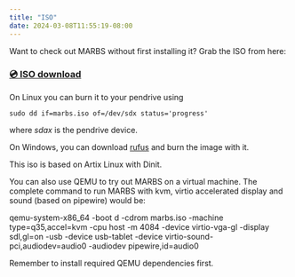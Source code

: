 ```yaml
---
title: "ISO"
date: 2024-03-08T11:55:19-08:00
---
```


Want to check out MARBS without first installing it? Grab the ISO from here:

### [💿 ISO download](/marbs.iso)

On Linux you can burn it to your pendrive using 
```fish
sudo dd if=marbs.iso of=/dev/sdx status='progress'
```
where *sdax* is the pendrive device.

On Windows, you can download [rufus](https://rufus.ie) and burn the image with it.

This iso is based on Artix Linux with Dinit.

You can also use QEMU to try out MARBS on a virtual machine. The complete command to run MARBS with kvm, virtio accelerated display and sound (based on pipewire) would be:

qemu-system-x86_64 -boot d -cdrom marbs.iso  -machine type=q35,accel=kvm -cpu host -m 4084 -device virtio-vga-gl -display sdl,gl=on -usb -device usb-tablet -device virtio-sound-pci,audiodev=audio0 -audiodev pipewire,id=audio0

Remember to install required QEMU dependencies first.
